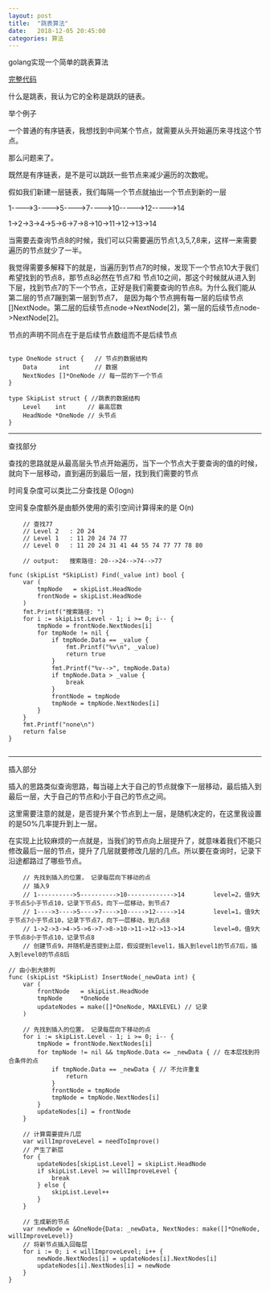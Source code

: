 ```yaml
---
layout: post
title:  "跳表算法"
date:   2018-12-05 20:45:00
categories: 算法
---
```


golang实现一个简单的跳表算法

 [完整代码](https://github.com/daysleep666/someproject/blob/master/datastruct/skiplist/main.go "跳表实现")

什么是跳表，我认为它的全称是跳跃的链表。

举个例子

一个普通的有序链表，我想找到中间某个节点，就需要从头开始遍历来寻找这个节点。

那么问题来了。

既然是有序链表，是不是可以跳跃一些节点来减少遍历的次数呢。

假如我们新建一层链表，我们每隔一个节点就抽出一个节点到新的一层

1---->3---->5---->7---->10----->12----->14      

1->2->3->4->5->6->7->8->10->11->12->13->14      

当需要去查询节点8的时候，我们可以只需要遍历节点1,3,5,7,8来，这样一来需要遍历的节点就少了一半。

我觉得需要多解释下的就是，当遍历到节点7的时候，发现下一个节点10大于我们希望找到的节点8，那节点8必然在节点7和
节点10之间，那这个时候就从进入到下层，找到节点7的下一个节点，正好是我们需要查询的节点8。为什么我们能从第二层的节点7蹦到第一层到节点7，
是因为每个节点拥有每一层的后续节点[]NextNode。第二层的后续节点node->NextNode[2]，第一层的后续节点node->NextNode[2]。

节点的声明不同点在于是后续节点数组而不是后续节点

```golang

type OneNode struct {   // 节点的数据结构
	Data      int       // 数据
	NextNodes []*OneNode // 每一层的下一个节点
}

type SkipList struct { //跳表的数据结构
	Level    int      // 最高层数
	HeadNode *OneNode // 头节点
}

```

-----

查找部分

查找的思路就是从最高层头节点开始遍历，当下一个节点大于要查询的值的时候，就向下一层移动，直到遍历到最后一层，找到我们需要的节点

时间复杂度可以类比二分查找是 O(logn)

空间复杂度额外是由额外使用的索引空间计算得来的是 O(n)

```golang
    // 查找77
    // Level 2   : 20 24
    // Level 1   : 11 20 24 74 77
    // Level 0   : 11 20 24 31 41 44 55 74 77 77 78 80
    
    // output:   搜索路径: 20-->24-->74-->77

func (skipList *SkipList) Find(_value int) bool {
	var (
		tmpNode   = skipList.HeadNode
		frontNode = skipList.HeadNode
	)
	fmt.Printf("搜索路径: ")
	for i := skipList.Level - 1; i >= 0; i-- {
		tmpNode = frontNode.NextNodes[i]
		for tmpNode != nil {
			if tmpNode.Data == _value {
				fmt.Printf("%v\n", _value)
				return true
			}
			fmt.Printf("%v-->", tmpNode.Data)
			if tmpNode.Data > _value {
				break
			}
			frontNode = tmpNode
			tmpNode = tmpNode.NextNodes[i]
		}
	}
	fmt.Printf("none\n")
	return false
}


```

--------

插入部分

插入的思路类似查询思路，每当碰上大于自己的节点就像下一层移动，最后插入到最后一层，大于自己的节点和小于自己的节点之间。

这里需要注意的就是，是否提升某个节点到上一层，是随机决定的，在这里我设置的是50%几率提升到上一层。

在实现上比较麻烦的一点就是，当我们的节点向上层提升了，就意味着我们不能只修改最后一层的节点，提升了几层就要修改几层的几点。所以要在查询时，记录下
沿途都路过了哪些节点。

```golang
    // 先找到插入的位置， 记录每层向下移动的点
    // 插入9
    // 1---------->5---------->10------------->14        level=2，值9大于节点5小于节点10，记录下节点5，向下一层移动，到节点7
    // 1---->3---->5---->7---->10----->12----->14        level=1，值9大于节点7小于节点10，记录下节点7，向下一层移动，到几点8
    // 1->2->3->4->5->6->7->8->10->11->12->13->14        level=0，值9大于节点8小于节点10，记录节点8
    // 创建节点9，并随机是否提到上层，假设提到level1，插入到level1的节点7后，插入到level0的节点8后

// 由小到大排列
func (skipList *SkipList) InsertNode(_newData int) {
	var (
		frontNode   = skipList.HeadNode
		tmpNode     *OneNode
		updateNodes = make([]*OneNode, MAXLEVEL) // 记录
	)

	// 先找到插入的位置， 记录每层向下移动的点
	for i := skipList.Level - 1; i >= 0; i-- {
		tmpNode = frontNode.NextNodes[i]
		for tmpNode != nil && tmpNode.Data <= _newData { // 在本层找到符合条件的点
			if tmpNode.Data == _newData { // 不允许重复
				return
			}
			frontNode = tmpNode
			tmpNode = tmpNode.NextNodes[i]
		}
		updateNodes[i] = frontNode
	}

	// 计算需要提升几层
	var willImproveLevel = needToImprove()
	// 产生了新层
	for {
		updateNodes[skipList.Level] = skipList.HeadNode
		if skipList.Level >= willImproveLevel {
			break
		} else {
			skipList.Level++
		}
	}

	// 生成新的节点
	var newNode = &OneNode{Data: _newData, NextNodes: make([]*OneNode, willImproveLevel)}
	// 将新节点插入回每层
	for i := 0; i < willImproveLevel; i++ {
		newNode.NextNodes[i] = updateNodes[i].NextNodes[i]
		updateNodes[i].NextNodes[i] = newNode
	}
}


```
